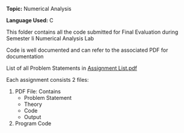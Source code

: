 <p><strong>Topic:</strong> Numerical Analysis</p>
<p><strong>Language Used:</strong> C</p>
<p>This folder contains all the code submitted for Final Evaluation during Semester Ii Numerical Analysis Lab</p>
<p>Code is well documented and can refer to the associated PDF for documentation</p>
<p>List of all Problem Statements in <a href="Numerical Analysis/Assignment List.pdf">Assignment List.pdf</a><p>
<p>Each assignment consists 2 files:</p>
<ol>
  <li>PDF File: Contains 
      <ul>
        <li>Problem Statement</li>
        <li>Theory</li>
        <li>Code</li>
        <li>Output</li>
      </ul>
  </li>
  <li>Program Code</li>
</ol>
